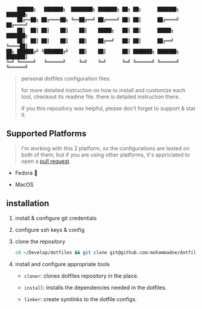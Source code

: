 ```
    ██████╗   ███████╗  ████████╗ ███████╗ ██╗ ██╗      ███████╗ ███████╗
    ██╔══██╗ ██╔════██╗ ╚══██╔══╝ ██╔════╝ ██║ ██║      ██╔════╝ ██╔════╝
    ██║  ██║ ██║    ██║    ██║    █████╗   ██║ ██║      █████╗   ███████╗
    ██║  ██║ ██║    ██║    ██║    ██╔══╝   ██║ ██║      ██╔══╝   ╚════██║
██╗ ██████╔╝ ╚███████╔╝    ██║    ██║      ██║ ███████╗ ███████╗ ███████║
╚═╝ ╚═════╝   ╚══════╝     ╚═╝    ╚═╝      ╚═╝ ╚══════╝ ╚══════╝ ╚══════╝
```

> personal dotfiles configuration files.
>
> for more detailed instruction on how to install and customize each tool, checkout its readme file. there is detailed instruction there.
>
> if you this repository was helpful, please don't forget to support & star it.

## Supported Platforms

> I'm working with this 2 platform, so the configurations are tested on both of them, but if you are using other platforms, it's appriciated to open a [pull request](https://github.com/mohammadne/dotfiles/pulls).

- Fedora 💚

- MacOS

## installation

1. install & configure git credentials

2. configure ssh keys & config

3. clone the repository

    ``` bash
    cd ~/Develop/dotfiles && git clone git@github.com:mohammadne/dotfiles.git
    ```

4. install and configure appropriate tools

   - `cloner`: clones dotfiles repository in the place.

   - `install`: installs the dependencies needed in the dotfiles.

   - `linker`: create symlinks to the dotfile configs.
